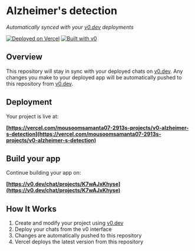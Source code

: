 # Alzheimer's detection

*Automatically synced with your [v0.dev](https://v0.dev) deployments*

[![Deployed on Vercel](https://img.shields.io/badge/Deployed%20on-Vercel-black?style=for-the-badge&logo=vercel)](https://vercel.com/mousoomsamanta07-2913s-projects/v0-alzheimer-s-detection)
[![Built with v0](https://img.shields.io/badge/Built%20with-v0.dev-black?style=for-the-badge)](https://v0.dev/chat/projects/K7wAJxKhyse)

## Overview

This repository will stay in sync with your deployed chats on [v0.dev](https://v0.dev).
Any changes you make to your deployed app will be automatically pushed to this repository from [v0.dev](https://v0.dev).

## Deployment

Your project is live at:

**[https://vercel.com/mousoomsamanta07-2913s-projects/v0-alzheimer-s-detection](https://vercel.com/mousoomsamanta07-2913s-projects/v0-alzheimer-s-detection)**

## Build your app

Continue building your app on:

**[https://v0.dev/chat/projects/K7wAJxKhyse](https://v0.dev/chat/projects/K7wAJxKhyse)**

## How It Works

1. Create and modify your project using [v0.dev](https://v0.dev)
2. Deploy your chats from the v0 interface
3. Changes are automatically pushed to this repository
4. Vercel deploys the latest version from this repository
